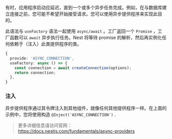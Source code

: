 有时，应用程序启动应延迟，直到一个或多个异步任务完成。例如，在与数据库建立连接之前，您可能不希望开始接受请求。您可以使用异步提供程序来实现此目的。

此语法与 `useFactory` 语法一起使用 `async/await` 。工厂返回一个 `Promise` ，工厂函数可以 `await` 异步执行任务。Nest 将等待 promise 的解析，然后再实例化任何依赖于（注入）此类提供程序的类。

```ts
{
  provide: 'ASYNC_CONNECTION',
  useFactory: async () => {
    const connection = await createConnection(options);
    return connection;
  },
}
```



### 注入

异步提供程序通过其令牌注入到其他组件，就像任何其他提供程序一样。在上面的示例中，您将使用构造 `@Inject('ASYNC_CONNECTION')` .



> 更多详细信息请访问官网：https://docs.nestjs.com/fundamentals/async-providers
